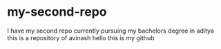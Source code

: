 # my-second-repo
I have my second repo
currently pursuing my bachelors degree in aditya
this is a repository of avinash
hello this is my github
